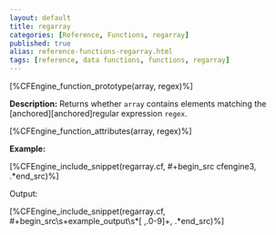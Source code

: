 ```yaml
---
layout: default
title: regarray
categories: [Reference, Functions, regarray]
published: true
alias: reference-functions-regarray.html
tags: [reference, data functions, functions, regarray]
---
```


[%CFEngine_function_prototype(array, regex)%]

**Description:** Returns whether `array` contains elements matching the
[anchored][anchored]regular expression `regex`.

[%CFEngine_function_attributes(array, regex)%]

**Example:**

[%CFEngine_include_snippet(regarray.cf, #\+begin_src cfengine3, .*end_src)%]

Output:

[%CFEngine_include_snippet(regarray.cf, #\+begin_src\s+example_output\s*[ ,.0-9]+, .*end_src)%]
